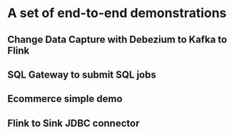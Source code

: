 # A set of end-to-end demonstrations

## Change Data Capture with Debezium to Kafka to Flink

## SQL Gateway to submit SQL jobs

## Ecommerce simple demo

## Flink to Sink JDBC connector

